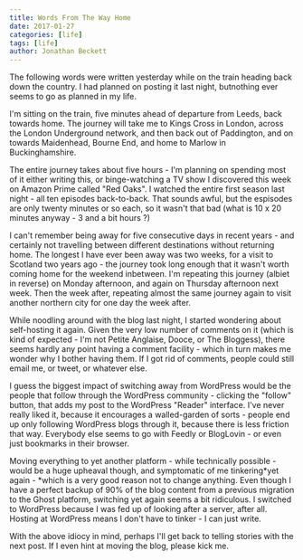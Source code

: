 ```yaml
---
title: Words From The Way Home
date: 2017-01-27
categories: [life]
tags: [life]
author: Jonathan Beckett
---
```


The following words were written yesterday while on the train heading back down the country. I had planned on posting it last night, butnothing ever seems to go as planned in my life.

I'm sitting on the train, five minutes ahead of departure from Leeds, back towards home. The journey will take me to Kings Cross in London, across the London Underground network, and then back out of Paddington, and on towards Maidenhead, Bourne End, and home to Marlow in Buckinghamshire.

The entire journey takes about five hours - I'm planning on spending most of it either writing this, or binge-watching a TV show I discovered this week on Amazon Prime called "Red Oaks". I watched the entire first season last night - all ten episodes back-to-back. That sounds awful, but the espisodes are only twenty minutes or so each, so it wasn't that bad (what is 10 x 20 minutes anyway - 3 and a bit hours ?)

I can't remember being away for five consecutive days in recent years - and certainly not travelling between different destinations without returning home. The longest I have ever been away was two weeks, for a visit to Scotland two years ago - the journey took long enough that it wasn't worth coming home for the weekend inbetween. I'm repeating this journey (albiet in reverse) on Monday afternoon, and again on Thursday afternoon next week. Then the week after, repeating almost the same journey again to visit another northern city for one day the week after.

While noodling around with the blog last night, I started wondering about self-hosting it again. Given the very low number of comments on it (which is kind of expected - I'm not Petite Anglaise, Dooce, or The Bloggess), there seems hardly any point having a comment facility - which in turn makes me wonder why I bother having them. If I got rid of comments, people could still email me, or tweet, or whatever else.

I guess the biggest impact of switching away from WordPress would be the people that follow through the WordPress community - clicking the "follow" button, that adds my post to the WordPress "Reader" interface. I've never really liked it, because it encourages a walled-garden of sorts - people end up only following WordPress blogs through it, because there is less friction that way. Everybody else seems to go with Feedly or BlogLovin - or even just bookmarks in their browser.

Moving everything to yet another platform - while technically possible - would be a huge upheaval though, and symptomatic of me tinkering*yet again - *which is a very good reason not to change anything. Even though I have a perfect backup of 90% of the blog content from a previous migration to the Ghost platform, switching yet again seems a bit ridiculous. I switched to WordPress because I was fed up of looking after a server, after all. Hosting at WordPress means I don't have to tinker - I can just write.

With the above idiocy in mind, perhaps I'll get back to telling stories with the next post. If I even hint at moving the blog, please kick me.